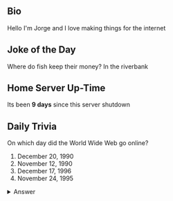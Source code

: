 ## Bio

Hello I'm Jorge and I love making things for the internet

## Joke of the Day

Where do fish keep their money? In the riverbank

## Home Server Up-Time

Its been **9 days** since this server shutdown


## Daily Trivia

On which day did the World Wide Web go online?
 1. December 20, 1990
 2. November 12, 1990
 3. December 17, 1996
 4. November 24, 1995

<details>
  <summary>Answer</summary>
  December 20, 1990
</details>
